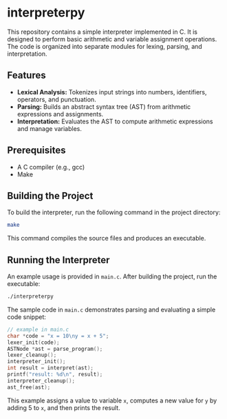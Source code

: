# interpreterpy

This repository contains a simple interpreter implemented in C. It is designed to perform basic arithmetic and variable assignment operations. The code is organized into separate modules for lexing, parsing, and interpretation.

## Features

- **Lexical Analysis:** Tokenizes input strings into numbers, identifiers, operators, and punctuation.
- **Parsing:** Builds an abstract syntax tree (AST) from arithmetic expressions and assignments.
- **Interpretation:** Evaluates the AST to compute arithmetic expressions and manage variables.

## Prerequisites

- A C compiler (e.g., gcc)
- Make

## Building the Project

To build the interpreter, run the following command in the project directory:

```bash
make
```

This command compiles the source files and produces an executable.

## Running the Interpreter

An example usage is provided in `main.c`. After building the project, run the executable:

```bash
./interpreterpy
```

The sample code in `main.c` demonstrates parsing and evaluating a simple code snippet:

```c
// example in main.c
char *code = "x = 10\ny = x + 5";
lexer_init(code);
ASTNode *ast = parse_program();
lexer_cleanup();
interpreter_init();
int result = interpret(ast);
printf("result: %d\n", result);
interpreter_cleanup();
ast_free(ast);
```

This example assigns a value to variable `x`, computes a new value for `y` by adding 5 to `x`, and then prints the result.